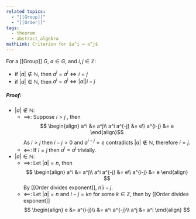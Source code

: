 ```yaml
---
related topics:
  - "[[Group]]"
  - "[[Order]]"
tags:
  - theorem
  - abstract_algebra
mathLink: Criterion for $a^i = a^j$
---
```

For a [[Group]] $G$, $a\in G$, and $i,j\in \mathbb{Z}$:
- if $|a|\notin \mathbb{N}$, then $a^i = a^j \iff i=j$ 
- if $|a| \in \mathbb{N}$, then $a^i=a^j \iff |a| \bigg| i-j$
##### Proof:
- $|a| \notin \mathbb{N}$:
	- $\implies$:
		Suppose $i > j$ , then$$
		\begin{align}
			a^i &= a^j\\
			a^i a^{-j} &= e\\
			a^{i-j} &= e
		\end{align}$$
		As $i>j$ then $i-j>0$ and $a^{i-j}=e$ contradicts $|a| \notin \mathbb{N}$, therefore $i=j$.
	- $\impliedby$:
		If $i=j$ then $a^i = a^j$ trivially.
- $|a| \in \mathbb{N}$:
	- $\implies$:
		Let $|a| = n$, then$$
			\begin{align}
				a^i &= a^j\\
				a^i a^{-j} &= e\\
				a^{i-j} &= e
			\end{align}
		$$
		By [[Order divides exponent]], $n|i-j$.
	- $\impliedby$:
		Let $|a| = n$ and $i-j = kn$ for some $k\in \mathbb{Z}$, then by [[Order divides exponent]]$$
			\begin{align}
				e &= a^{i-j}\\
					&= a^i a^{-j}\\
				a^j &= a^i
			\end{align}
		$$